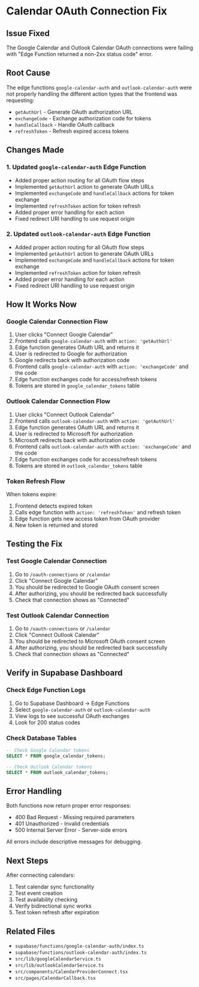 # Calendar OAuth Connection Fix

## Issue Fixed
The Google Calendar and Outlook Calendar OAuth connections were failing with "Edge Function returned a non-2xx status code" error.

## Root Cause
The edge functions `google-calendar-auth` and `outlook-calendar-auth` were not properly handling the different action types that the frontend was requesting:
- `getAuthUrl` - Generate OAuth authorization URL
- `exchangeCode` - Exchange authorization code for tokens
- `handleCallback` - Handle OAuth callback
- `refreshToken` - Refresh expired access tokens

## Changes Made

### 1. Updated `google-calendar-auth` Edge Function
- Added proper action routing for all OAuth flow steps
- Implemented `getAuthUrl` action to generate OAuth URLs
- Implemented `exchangeCode` and `handleCallback` actions for token exchange
- Implemented `refreshToken` action for token refresh
- Added proper error handling for each action
- Fixed redirect URI handling to use request origin

### 2. Updated `outlook-calendar-auth` Edge Function
- Added proper action routing for all OAuth flow steps
- Implemented `getAuthUrl` action to generate OAuth URLs
- Implemented `exchangeCode` and `handleCallback` actions for token exchange
- Implemented `refreshToken` action for token refresh
- Added proper error handling for each action
- Fixed redirect URI handling to use request origin

## How It Works Now

### Google Calendar Connection Flow
1. User clicks "Connect Google Calendar"
2. Frontend calls `google-calendar-auth` with `action: 'getAuthUrl'`
3. Edge function generates OAuth URL and returns it
4. User is redirected to Google for authorization
5. Google redirects back with authorization code
6. Frontend calls `google-calendar-auth` with `action: 'exchangeCode'` and the code
7. Edge function exchanges code for access/refresh tokens
8. Tokens are stored in `google_calendar_tokens` table

### Outlook Calendar Connection Flow
1. User clicks "Connect Outlook Calendar"
2. Frontend calls `outlook-calendar-auth` with `action: 'getAuthUrl'`
3. Edge function generates OAuth URL and returns it
4. User is redirected to Microsoft for authorization
5. Microsoft redirects back with authorization code
6. Frontend calls `outlook-calendar-auth` with `action: 'exchangeCode'` and the code
7. Edge function exchanges code for access/refresh tokens
8. Tokens are stored in `outlook_calendar_tokens` table

### Token Refresh Flow
When tokens expire:
1. Frontend detects expired token
2. Calls edge function with `action: 'refreshToken'` and refresh token
3. Edge function gets new access token from OAuth provider
4. New token is returned and stored

## Testing the Fix

### Test Google Calendar Connection
1. Go to `/oauth-connections` or `/calendar`
2. Click "Connect Google Calendar"
3. You should be redirected to Google OAuth consent screen
4. After authorizing, you should be redirected back successfully
5. Check that connection shows as "Connected"

### Test Outlook Calendar Connection
1. Go to `/oauth-connections` or `/calendar`
2. Click "Connect Outlook Calendar"
3. You should be redirected to Microsoft OAuth consent screen
4. After authorizing, you should be redirected back successfully
5. Check that connection shows as "Connected"

## Verify in Supabase Dashboard

### Check Edge Function Logs
1. Go to Supabase Dashboard → Edge Functions
2. Select `google-calendar-auth` or `outlook-calendar-auth`
3. View logs to see successful OAuth exchanges
4. Look for 200 status codes

### Check Database Tables
```sql
-- Check Google Calendar tokens
SELECT * FROM google_calendar_tokens;

-- Check Outlook Calendar tokens
SELECT * FROM outlook_calendar_tokens;
```

## Error Handling
Both functions now return proper error responses:
- 400 Bad Request - Missing required parameters
- 401 Unauthorized - Invalid credentials
- 500 Internal Server Error - Server-side errors

All errors include descriptive messages for debugging.

## Next Steps
After connecting calendars:
1. Test calendar sync functionality
2. Test event creation
3. Test availability checking
4. Verify bidirectional sync works
5. Test token refresh after expiration

## Related Files
- `supabase/functions/google-calendar-auth/index.ts`
- `supabase/functions/outlook-calendar-auth/index.ts`
- `src/lib/googleCalendarService.ts`
- `src/lib/outlookCalendarService.ts`
- `src/components/CalendarProviderConnect.tsx`
- `src/pages/CalendarCallback.tsx`
